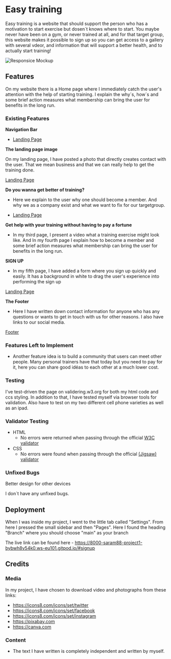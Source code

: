 # Easy training

Easy training is a website that should support the person who has a motivation to start exercise but dosen´t knows where to start. You maybe never have been on a gym, or never trained at all, and for that target group, this website makes it possible to sign up so you can get access to a gallery with several vdeor, and information that will support a better health, and to actually start training!

![Responsice Mockup](/assets/images/for_readme_file.png)

## Features 

On my website there is a Home page where I immediately catch the user's attention with the help of starting training. I explain the why´s, how´s and some brief action measures what membership can bring the user for benefits in the long run.

### Existing Features
__Navigation Bar__
- [Landing Page](https://saram88.github.io/Project-1/)

__The landing page image__

On my landing page, I have posted a photo that directly creates contact with the user. That we mean business and that we can really help to get the training done.

[Landing Page](https://saram88.github.io/Project-1/)

__Do you wanna get better of training?__

  - Here we explain to the user why one should become a member. And why we as a company exist and what we want to fix for our targetgroup.

- [Landing Page](https://saram88.github.io/Project-1/#moreinformation)

__Get help with your training without having to pay a fortune__

  - In my third page, I present a video what a training exercise might look like. And In my fourth page I explain how to become a member and some brief action measures what membership can bring the user for benefits in the long run.


__SIGN UP__

  - In my fifth page, I have added a form where you sign up quickly and easily. It has a background in white to drag the user's experience into performing the sign up

[Landing Page](https://saram88.github.io/Project-1/#signup)


__The Footer__ 

  - Here I have written down contact information for anyone who has any questions or wants to get in touch with us for other reasons. I also have links to our social media.


[Footer](https://8000-saram88-project1-bybwh8v54k0.ws-eu101.gitpod.io/#signup)



### Features Left to Implement

- Another feature idea is to build a community that users can meet other people. Many personal trainers have that today but you need to pay for it, here you can share good idéas to each other at a much lower cost.



### Testing 

I've test-driven the page on validering.w3.org for both my html code and ccs styling. In addition to that, I have tested myself via browser tools for validation. Also have to test on my two different cell phone varieties as well as an ipad.




### Validator Testing 

- HTML
  - No errors were returned when passing through the official [W3C validator](https://validator.w3.org/nu/?doc=https%3A%2F%2F5500-saram88-helaminfullatam-fq2y2b0nxao.ws-eu90.gitpod.io%2Fassets%2Findex.html)
- CSS
  - No errors were found when passing through the official [(Jigsaw) validator](https://jigsaw.w3.org/css-validator/validator?uri=https%3A%2F%2F5500-saram88-helaminfullatam-fq2y2b0nxao.ws-eu90.gitpod.io%2Fassets%2Findex.html&profile=css3svg&usermedium=all&warning=1&vextwarning=&lang=sv)

### Unfixed Bugs
Better design for other devices 

I don´t have any unfixed bugs.

## Deployment

When I was inside my project, I went to the little tab called "Settings". From here I pressed the small sidebar and then "Pages". Here I found the heading "Branch" where you should choose "main" as your branch



The live link can be found here - https://8000-saram88-project1-bybwh8v54k0.ws-eu101.gitpod.io/#signup

## Credits 

### Media

In my project, I have chosen to download video and photographs from these links:

- https://icons8.com/icons/set/twitter
- https://icons8.com/icons/set/facebook 
- https://icons8.com/icons/set/instagram
- https://pixabay.com
- https://canva.com 

### Content 

- The text I have written is completely independent and written by myself.